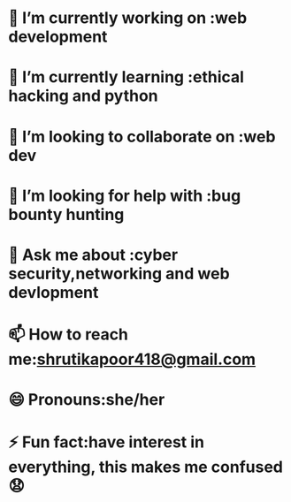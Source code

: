 # 🔭 I’m currently working on :web development
# 🌱 I’m currently learning :ethical hacking and python
# 👯 I’m looking to collaborate on :web dev
# 🤔 I’m looking for help with :bug bounty hunting
# 💬 Ask me about :cyber security,networking and web devlopment
# 📫 How to reach me:shrutikapoor418@gmail.com
# 😄 Pronouns:she/her
# ⚡ Fun fact:have interest in everything, this makes me confused 😧

